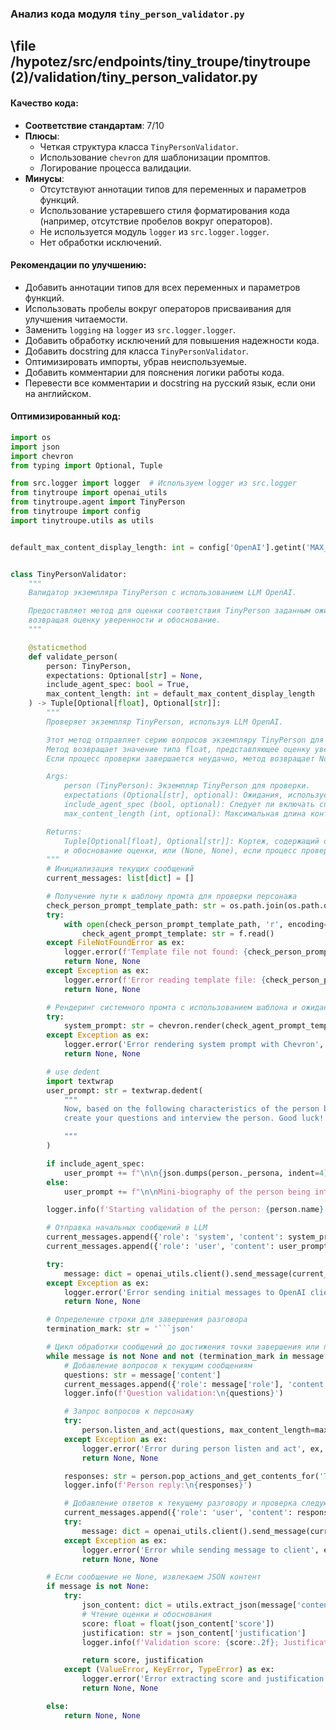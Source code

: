 ### **Анализ кода модуля `tiny_person_validator.py`**

## \file /hypotez/src/endpoints/tiny_troupe/tinytroupe (2)/validation/tiny_person_validator.py

#### **Качество кода**:
- **Соответствие стандартам**: 7/10
- **Плюсы**:
  - Четкая структура класса `TinyPersonValidator`.
  - Использование `chevron` для шаблонизации промптов.
  - Логирование процесса валидации.
- **Минусы**:
  - Отсутствуют аннотации типов для переменных и параметров функций.
  - Использование устаревшего стиля форматирования кода (например, отсутствие пробелов вокруг операторов).
  - Не используется модуль `logger` из `src.logger.logger`.
  - Нет обработки исключений.

#### **Рекомендации по улучшению**:
- Добавить аннотации типов для всех переменных и параметров функций.
- Использовать пробелы вокруг операторов присваивания для улучшения читаемости.
- Заменить `logging` на `logger` из `src.logger.logger`.
- Добавить обработку исключений для повышения надежности кода.
- Добавить docstring для класса `TinyPersonValidator`.
- Оптимизировать импорты, убрав неиспользуемые.
- Добавить комментарии для пояснения логики работы кода.
- Перевести все комментарии и docstring на русский язык, если они на английском.

#### **Оптимизированный код**:

```python
import os
import json
import chevron
from typing import Optional, Tuple

from src.logger import logger  # Используем logger из src.logger
from tinytroupe import openai_utils
from tinytroupe.agent import TinyPerson
from tinytroupe import config
import tinytroupe.utils as utils


default_max_content_display_length: int = config['OpenAI'].getint('MAX_CONTENT_DISPLAY_LENGTH', 1024)


class TinyPersonValidator:
    """
    Валидатор экземпляра TinyPerson с использованием LLM OpenAI.

    Предоставляет метод для оценки соответствия TinyPerson заданным ожиданиям,
    возвращая оценку уверенности и обоснование.
    """

    @staticmethod
    def validate_person(
        person: TinyPerson,
        expectations: Optional[str] = None,
        include_agent_spec: bool = True,
        max_content_length: int = default_max_content_display_length
    ) -> Tuple[Optional[float], Optional[str]]:
        """
        Проверяет экземпляр TinyPerson, используя LLM OpenAI.

        Этот метод отправляет серию вопросов экземпляру TinyPerson для проверки его ответов, используя LLM OpenAI.
        Метод возвращает значение типа float, представляющее оценку уверенности процесса проверки.
        Если процесс проверки завершается неудачно, метод возвращает None.

        Args:
            person (TinyPerson): Экземпляр TinyPerson для проверки.
            expectations (Optional[str], optional): Ожидания, используемые в процессе проверки. По умолчанию None.
            include_agent_spec (bool, optional): Следует ли включать спецификацию агента в запрос. По умолчанию False.
            max_content_length (int, optional): Максимальная длина контента, отображаемого при рендеринге разговора.

        Returns:
            Tuple[Optional[float], Optional[str]]: Кортеж, содержащий оценку уверенности процесса проверки (от 0.0 до 1.0)
            и обоснование оценки, или (None, None), если процесс проверки завершается неудачно.
        """
        # Инициализация текущих сообщений
        current_messages: list[dict] = []

        # Получение пути к шаблону промта для проверки персонажа
        check_person_prompt_template_path: str = os.path.join(os.path.dirname(__file__), 'prompts/check_person.mustache')
        try:
            with open(check_person_prompt_template_path, 'r', encoding='utf-8') as f:
                check_agent_prompt_template: str = f.read()
        except FileNotFoundError as ex:
            logger.error(f'Template file not found: {check_person_prompt_template_path}', ex, exc_info=True)
            return None, None
        except Exception as ex:
            logger.error(f'Error reading template file: {check_person_prompt_template_path}', ex, exc_info=True)
            return None, None

        # Рендеринг системного промта с использованием шаблона и ожиданий
        try:
            system_prompt: str = chevron.render(check_agent_prompt_template, {'expectations': expectations})
        except Exception as ex:
            logger.error('Error rendering system prompt with Chevron', ex, exc_info=True)
            return None, None

        # use dedent
        import textwrap
        user_prompt: str = textwrap.dedent(
            """
            Now, based on the following characteristics of the person being interviewed, and following the rules given previously, 
            create your questions and interview the person. Good luck!

            """
        )

        if include_agent_spec:
            user_prompt += f"\n\n{json.dumps(person._persona, indent=4)}"
        else:
            user_prompt += f"\n\nMini-biography of the person being interviewed: {person.minibio()}"

        logger.info(f'Starting validation of the person: {person.name}')

        # Отправка начальных сообщений в LLM
        current_messages.append({'role': 'system', 'content': system_prompt})
        current_messages.append({'role': 'user', 'content': user_prompt})

        try:
            message: dict = openai_utils.client().send_message(current_messages)
        except Exception as ex:
            logger.error('Error sending initial messages to OpenAI client', ex, exc_info=True)
            return None, None

        # Определение строки для завершения разговора
        termination_mark: str = '```json'

        # Цикл обработки сообщений до достижения точки завершения или получения None
        while message is not None and not (termination_mark in message['content']):
            # Добавление вопросов к текущим сообщениям
            questions: str = message['content']
            current_messages.append({'role': message['role'], 'content': questions})
            logger.info(f'Question validation:\n{questions}')

            # Запрос вопросов к персонажу
            try:
                person.listen_and_act(questions, max_content_length=max_content_length)
            except Exception as ex:
                logger.error('Error during person listen and act', ex, exc_info=True)
                return None, None

            responses: str = person.pop_actions_and_get_contents_for('TALK', False)
            logger.info(f'Person reply:\n{responses}')

            # Добавление ответов к текущему разговору и проверка следующего сообщения
            current_messages.append({'role': 'user', 'content': responses})
            try:
                message: dict = openai_utils.client().send_message(current_messages)
            except Exception as ex:
                logger.error('Error while sending message to client', ex, exc_info=True)
                return None, None

        # Если сообщение не None, извлекаем JSON контент
        if message is not None:
            try:
                json_content: dict = utils.extract_json(message['content'])
                # Чтение оценки и обоснования
                score: float = float(json_content['score'])
                justification: str = json_content['justification']
                logger.info(f'Validation score: {score:.2f}; Justification: {justification}')

                return score, justification
            except (ValueError, KeyError, TypeError) as ex:
                logger.error('Error extracting score and justification from JSON content', ex, exc_info=True)
                return None, None

        else:
            return None, None